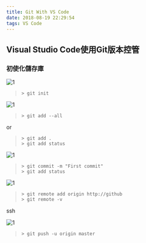 ```yaml
---
title: Git With VS Code
date: 2018-08-19 22:29:54
tags: VS Code
---
```


## Visual Studio Code使用Git版本控管

<!--more-->

### 初使化儲存庫

![1](p1.png)

>`> git init`

![1](p1.png)

>`> git add --all`

or

>`> git add .`  
>`> git add status`

![1](p1.png)

>`> git commit -m "First commit"`  
>`> git add status`

![1](p1.png)

>`> git remote add origin http://github`  
>`> git remote -v`

ssh

![1](p1.png)

>`> git push -u origin master`